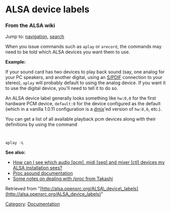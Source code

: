ALSA device labels
==================

### From the ALSA wiki

Jump to: [navigation](#mw-head), [search](#p-search)

When you issue commands such as `aplay` or `arecord`, the commands may
need to be told which ALSA devices you want them to use.

**Example:**

If your sound card has two devices to play back sound (say, one analog
for your PC speakers, and another digital, using an
[S/PDIF](/S/PDIF "S/PDIF") connection to your stereo), `aplay` will
probably default to using the analog device. If you want it to use the
digital device, you'll need to tell it to do so.

An ALSA device label generally looks something like `hw:0,0` for the
first hardware PCM device, `default:0` for the device configured as the
default (which in a vanilla 1.0.11 configuration is a
[dmix](/Dmix "Dmix")'ed version of `hw:0,0`, etc.).

You can get a list of all available playback pcm devices along with
their definitions by using the command

` `

    aplay -L

**See also:**

-   [How can I see which audio [pcm], midi [seq] and mixer [ctl] devices
    my ALSA installation
    sees?](/FAQ#How_can_I_see_which_audio_.5Bpcm.5D.2C_midi_.5Bseq.5D_and_mixer_.5Bctl.5D_devices_my_ALSA_installation_sees.3F "FAQ")
-   [Proc asound
    documentation](/Proc_asound_documentation "Proc asound documentation")
-   [Some notes on dealing with /proc from
    Takashi](/AlsaTips#Some_notes_on_dealing_with_.2Fproc_from_Takashi_.282.29 "AlsaTips")

Retrieved from
"[http://alsa.opensrc.org/ALSA\_device\_labels](http://alsa.opensrc.org/ALSA_device_labels)"

[Category](/Special:Categories "Special:Categories"):
[Documentation](/Category:Documentation "Category:Documentation")

